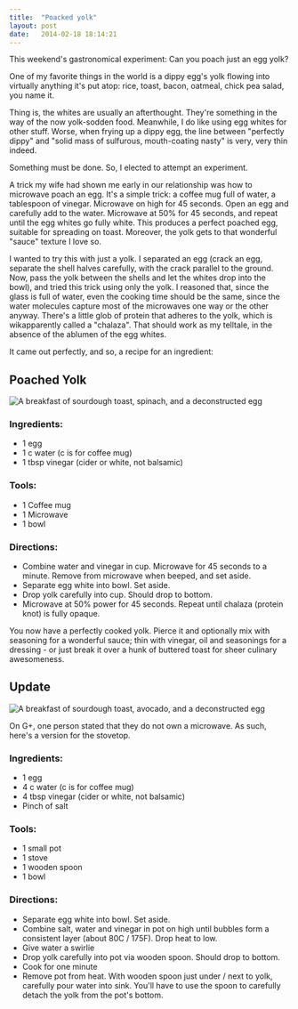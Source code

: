 ```yaml
---
title:  "Poacked yolk"
layout: post
date:   2014-02-18 18:14:21
---
```


This weekend's gastronomical experiment: Can you poach just an egg yolk?

One of my favorite things in the world is a dippy egg's yolk flowing into virtually anything it's put atop: rice, toast, bacon, oatmeal, chick pea salad, you name it.

Thing is, the whites are usually an afterthought.  They're something in the way of the now yolk-sodden food.  Meanwhile, I do like using egg whites for other stuff.  Worse, when frying up a dippy egg, the line between "perfectly dippy" and "solid mass of sulfurous, mouth-coating nasty" is very, very thin indeed.

Something must be done.  So, I elected to attempt an experiment.

A trick my wife had shown me early in our relationship was how to microwave poach an egg.  It's a simple trick: a coffee mug full of water, a tablespoon of vinegar.  Microwave on high for 45 seconds.  Open an egg and carefully add to the water.  Microwave at 50% for 45 seconds, and repeat until the egg whites go fully white.  This produces a perfect poached egg, suitable for spreading on toast.  Moreover, the yolk gets to that wonderful "sauce" texture I love so.

I wanted to try this with just a yolk.  I separated an egg (crack an egg, separate the shell halves carefully, with the crack parallel to the ground.  Now, pass the yolk between the shells and let the whites drop into the bowl), and tried this trick using only the yolk.  I reasoned that, since the glass is full of water, even the cooking time should be the same, since the water molecules capture most of the microwaves one way or the other anyway.  There's a little glob of protein that adheres to the yolk, which is wikapparently called a "chalaza". That should work as my telltale, in the absence of the ablumen of the egg whites.

It came out perfectly, and so, a recipe for an ingredient:

Poached Yolk
------------
![A breakfast of sourdough toast, spinach, and a deconstructed egg][Breakfast1]

### Ingredients: 

* 1 egg
* 1 c water (c is for coffee mug)
* 1 tbsp vinegar (cider or white, not balsamic)

### Tools:

* 1 Coffee mug
* 1 Microwave
* 1 bowl

### Directions:

* Combine water and vinegar in cup. Microwave for 45 seconds to a minute.  Remove from microwave when beeped, and set aside.
* Separate egg white into bowl.  Set aside.
* Drop yolk carefully into cup. Should drop to bottom.
* Microwave at 50% power for 45 seconds.  Repeat until chalaza (protein knot) is fully opaque.

You now have a perfectly cooked yolk.  Pierce it and optionally mix with seasoning for a wonderful sauce; thin with vinegar, oil and seasonings for a dressing - or just break it over a hunk of buttered toast for sheer culinary awesomeness.

Update
------
![A breakfast of sourdough toast, avocado, and a deconstructed egg][Breakfast2]

On G+, one person stated that they do not own a microwave.  As such, here's a version for the stovetop.

### Ingredients: 

* 1 egg
* 4 c water (c is for coffee mug)
* 4 tbsp vinegar (cider or white, not balsamic)
* Pinch of salt

### Tools:

* 1 small pot
* 1 stove
* 1 wooden spoon
* 1 bowl

### Directions:

* Separate egg white into bowl.  Set aside.
* Combine salt, water and vinegar in pot on high until bubbles form a consistent layer (about 80C / 175F).  Drop heat to low.
* Give water a swirlie
* Drop yolk carefully into pot via wooden spoon. Should drop to bottom.
* Cook for one minute
* Remove pot from heat.  With wooden spoon just under / next to yolk, carefully pour water into sink.  You'll have to use the spoon to carefully detach the yolk from the pot's bottom.

[Breakfast1]: https://lh4.googleusercontent.com/-6ytEMvtKE9w/TsZzGPeZHpI/AAAAAAAAAUs/jeEke0TfaV8/h301/IMG_20111118_100016.jpg
[Breakfast2]: https://lh3.googleusercontent.com/-8be3HhTZm8Y/TskmJgZv1bI/AAAAAAAAAV0/w3_u6ub_Das/h301/IMG_20111120_104156.jpg